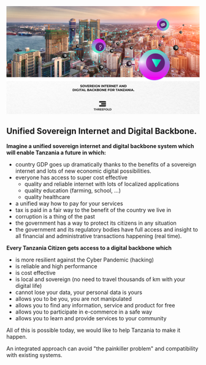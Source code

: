 

![](img/digital_backbone.png)  

## Unified Sovereign Internet and Digital Backbone.

**Imagine a unified sovereign internet and digital backbone system which will enable Tanzania a future in which:**

- country GDP goes up dramatically thanks to the benefits of a sovereign internet and lots of new economic digital possibilities.
- everyone has access to super cost effective
    - quality and reliable internet with lots of localized applications
    - quality education (farming, school, ...)
    - quality healthcare
- a unified way how to pay for your services
- tax is paid in a fair way to the benefit of the country we live in
- corruption is a thing of the past
- the government has a way to protect its citizens in any situation
- the government and its regulatory bodies have full access and insight to all financial and administrative transactions happening (real time).
 
**Every Tanzania Citizen gets access to a digital backbone which**

- is more resilient against the Cyber Pandemic (hacking)
- is reliable and high performance
- is cost effective
- is local and sovereign (no need to travel thousands of km with your digital life)
- cannot lose your data, your personal data is yours
- allows you to be you, you are not manipulated
- allows you to find any information, service and product for free
- allows you to participate in e-commerce in a safe way
- allows you to learn and provide services to your community


All of this is possible today, we would like to help Tanzania to make it happen.

An integrated approach can avoid "the painkiller problem" and compatibility with existing systems.
